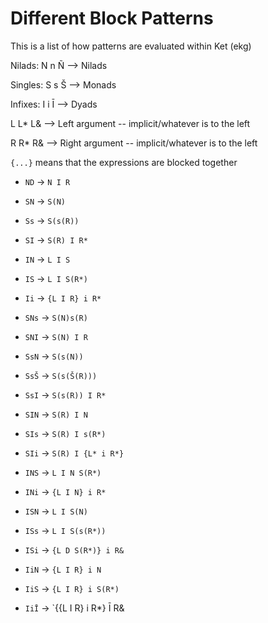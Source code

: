 # Different Block Patterns
This is a list of how patterns are evaluated within Ket (ekg)

Nilads: N n Ñ --> Nilads

Singles: S s Š  --> Monads

Infixes: I i Ī --> Dyads

L L* L& --> Left argument -- implicit/whatever is to the left

R R* R& --> Right argument -- implicit/whatever is to the left

`{...}` means that the expressions are blocked together

- `ND` -> `N I R`

- `SN` -> `S(N)`
- `Ss` -> `S(s(R))`
- `SI` -> `S(R) I R*`

- `IN` -> `L I S`
- `IS` -> `L I S(R*)`
- `Ii` -> `{L I R} i R*`

- `SNs` -> `S(N)s(R)`
- `SNI` -> `S(N) I R`
- `SsN` -> `S(s(N))`
- `SsŠ` -> `S(s(Š(R)))`
- `SsI` -> `S(s(R)) I R*`
- `SIN` -> `S(R) I N`
- `SIs` -> `S(R) I s(R*)`
- `SIi` -> `S(R) I {L* i R*}`

- `INS` -> `L I N S(R*)`
- `INi` -> `{L I N} i R*`
- `ISN` -> `L I S(N)`
- `ISs` -> `L I S(s(R*))`
- `ISi` -> `{L D S(R*)} i R&`
- `IiN` -> `{L I R} i N`
- `IiS` -> `{L I R} i S(R*)`
- `IiĪ` -> `{{L I R} i R*} Ī R&


